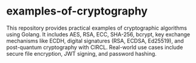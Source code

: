 # examples-of-cryptography
This repository provides practical examples of cryptographic algorithms using Golang. It includes AES, RSA, ECC, SHA-256, bcrypt, key exchange mechanisms like ECDH, digital signatures (RSA, ECDSA, Ed25519), and post-quantum cryptography with CIRCL. Real-world use cases include secure file encryption, JWT signing, and password hashing.
